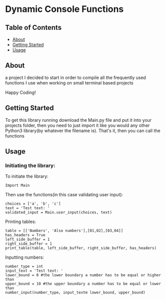 # Dynamic Console Functions

## Table of Contents

+ [About](#about)
+ [Getting Started](#getting_started)
+ [Usage](#usage)

## <a name = "about">About </a>

 a project I decided to start in order to compile all the frequently used functions I use when working on small terminal based projects

 Happy Coding!

## <a name = "getting_started">Getting Started </a>

To get this library running download the Main.py file and put it into your projects folder, then you need to just import it like you would any other Python3 library(by whatever the filename is). That's it, then you can call the functions  

## <a name = "usage">Usage </a>

### Initiating the library:

To initiate the library:

```
Import Main  
```

Then use the functions(in this case validating user input):

```
choices = ['a', 'b', 'c']
text = 'Test text: '
validated_input = Main.user_input(choices, text)
```  

Printing tables:  
```
table = [['Numbers', 'Also numbers'],[01,02],[03,04]]
has_headers = True
left_side_buffer = 1
right_side_buffer = 1
print_table(table, left_side_buffer, right_side_buffer, has_headers)
```  

Inputting numbers:  
```
number_type = int
input_text = 'Test text: '
lower_bound = 0 #the lower boundary a number has to be equal or higher than
upper_bound = 10 #the upper boundary a number has to be equal or lower than
number_input(number_type, input_textm lower_bound, upper_bound)
```
